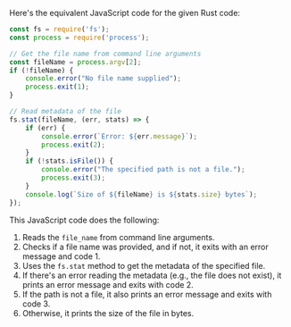 Here's the equivalent JavaScript code for the given Rust code:

```javascript
const fs = require('fs');
const process = require('process');

// Get the file name from command line arguments
const fileName = process.argv[2];
if (!fileName) {
    console.error("No file name supplied");
    process.exit(1);
}

// Read metadata of the file
fs.stat(fileName, (err, stats) => {
    if (err) {
        console.error(`Error: ${err.message}`);
        process.exit(2);
    }
    if (!stats.isFile()) {
        console.error("The specified path is not a file.");
        process.exit(3);
    }
    console.log(`Size of ${fileName} is ${stats.size} bytes`);
});
```

This JavaScript code does the following:
1. Reads the `file_name` from command line arguments.
2. Checks if a file name was provided, and if not, it exits with an error message and code 1.
3. Uses the `fs.stat` method to get the metadata of the specified file.
4. If there's an error reading the metadata (e.g., the file does not exist), it prints an error message and exits with code 2.
5. If the path is not a file, it also prints an error message and exits with code 3.
6. Otherwise, it prints the size of the file in bytes.
